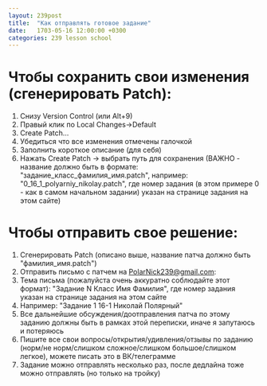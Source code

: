 ```yaml
---
layout: 239post
title:  "Как отправлять готовое задание"
date:   1703-05-16 12:00:00 +0300
categories: 239 lesson school
---
```


Чтобы сохранить свои изменения (сгенерировать Patch):
=====================================================
1. Снизу Version Control (или Alt+9)
1. Правый клик по Local Changes->Default
1. Create Patch...
1. Убедиться что все изменения отмечены галочкой
1. Заполнить короткое описание (для себя)
1. Нажать Create Patch -> выбрать путь для сохранения (ВАЖНО - название должно быть в формате: "задание_класс_фамилия_имя.patch", например: "0_16_1_polyarniy_nikolay.patch", где номер задания (в этом примере 0 - как в самом начальном задании) указан на странице задания на этом сайте)

Чтобы отправить свое решение:
=============================
1. Сгенерировать Patch (описано выше, название патча должно быть "фамилия_имя.patch")
1. Отправить письмо с патчем на PolarNick239@gmail.com:
1. Тема письма (пожалуйста очень аккуратно соблюдайте этот формат): "Задание N Класс Имя Фамилия", где номер задания указан на странице задания на этом сайте
1. Например: "Задание 1 16-1 Николай Полярный"
1. Все дальнейшие обсуждения/доотправления патча по этому заданию должны быть в рамках этой переписки, иначе я запутаюсь и потеряюсь
1. Пишите все свои вопросы/открытия/удивления/отзывы по заданию (норм/не норм/слишком сложное/слишком большое/слишком легкое), можете писать это в ВК/телеграмме
1. Задание можно отправлять несколько раз, после дедлайна тоже можно отправлять (но только на тройку)

